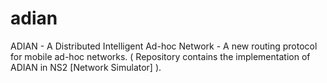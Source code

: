 # adian
ADIAN - A Distributed Intelligent Ad-hoc Network - A new routing protocol for mobile ad-hoc networks. ( Repository contains the implementation of ADIAN in NS2 [Network Simulator] ).
